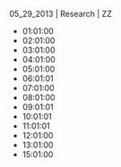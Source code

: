 05_29_2013 | Research | ZZ 
* 01:01:00
* 02:01:00
* 03:01:00
* 04:01:00
* 05:01:00
* 06:01:01
* 07:01:00
* 08:01:00
* 09:01:01
* 10:01:01
* 11:01:01
* 12:01:00
* 13:01:00
* 15:01:00
